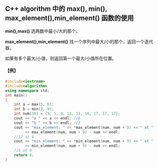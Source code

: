 
## C++ algorithm 中的 max(), min(), max_element(),min_element() 函数的使用

**min(),max()** 选两数中最小/大的那个。


**max_element(),min_element()** 找一个序列中最大/小的那个，返回一个迭代器。


如果有多个最大/小值，则返回第一个最大/小值所在位置。


#### 【例】

```C++
#include<iostream>
#include<algorithm>
using namespace std;
int main()
{
	int a = max(5, 6);
	int b = min(3, 9);
	int num[10] = {5, 5, 9, 11, 13, 16, 17, 17, 17};
	cout << "a " << a << endl; //6
	cout << "b " << b << endl; //3
	cout << "max_element: " << *max_element(num, num + 9) << " at "
		 << max_element(num, num + 9) - num << endl;
	//17 at 6
	cout << "min_element: " << *min_element(num, num + 9) << " at "
		 << min_element(num, num + 9) - num << endl;
	//5 at 0
	return 0;
}
```
